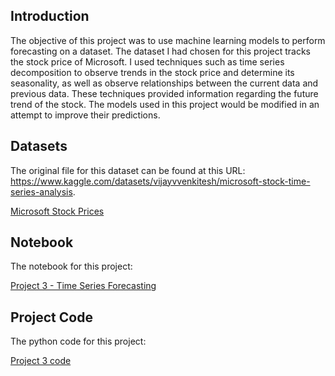 ## Introduction
<p>The objective of this project was to use machine learning models to perform forecasting on a dataset. The dataset I had chosen for this project tracks the stock price of Microsoft. I used techniques such as time series decomposition to observe trends in the stock price and determine its seasonality, as well as observe relationships between the current data and previous data. These techniques provided information regarding the future trend of the stock. The models used in this project would be modified in an attempt to improve their predictions.</p>

## Datasets
<p>The original file for this dataset can be found at this URL: <a href="https://www.kaggle.com/datasets/vijayvvenkitesh/microsoft-stock-time-series-analysis">https://www.kaggle.com/datasets/vijayvvenkitesh/microsoft-stock-time-series-analysis</a>.</p>
<a href="https://github.com/mnsemple83/CS675_Intro_to_Data_Science/blob/main/Project_03_Time_Series_Forecasting/Microsoft_Stock.csv">Microsoft Stock Prices</a>

## Notebook
<p>The notebook for this project:</p>
<a href="https://github.com/mnsemple83/CS675_Intro_to_Data_Science/blob/main/Project_03_Time_Series_Forecasting/MikhelSemple_Project_03_Time_Series_Analysis_and_Forecasting.ipynb">Project 3 - Time Series Forecasting</a>

## Project Code
<p>The python code for this project:</p>
<a href="https://github.com/mnsemple83/CS675_Intro_to_Data_Science/blob/main/Project_03_Time_Series_Forecasting/cs675_project_03_code">Project 3 code</a>
